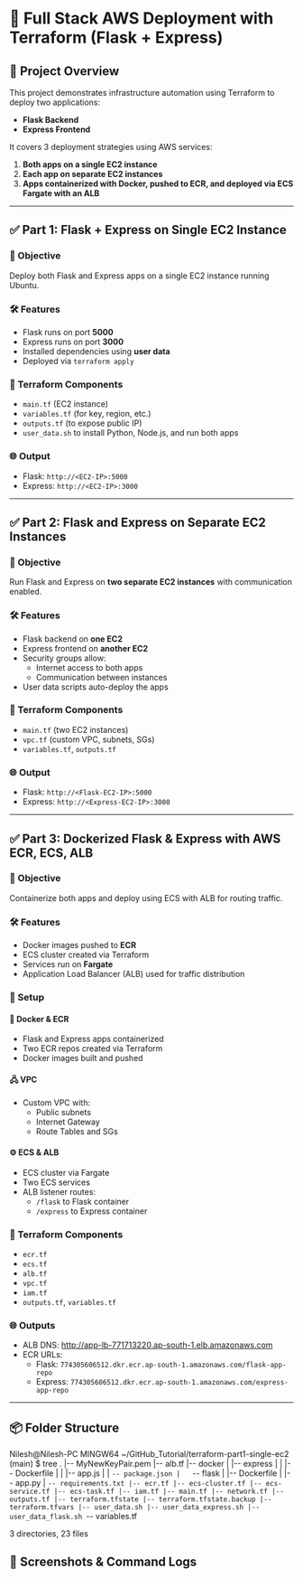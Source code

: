 # 🚀 Full Stack AWS Deployment with Terraform (Flask + Express)

## 📌 Project Overview

This project demonstrates infrastructure automation using Terraform to deploy two applications:

- **Flask Backend**
- **Express Frontend**

It covers 3 deployment strategies using AWS services:
1. **Both apps on a single EC2 instance**
2. **Each app on separate EC2 instances**
3. **Apps containerized with Docker, pushed to ECR, and deployed via ECS Fargate with an ALB**

---

## ✅ Part 1: Flask + Express on Single EC2 Instance

### 🎯 Objective
Deploy both Flask and Express apps on a single EC2 instance running Ubuntu.

### 🛠️ Features
- Flask runs on port **5000**
- Express runs on port **3000**
- Installed dependencies using **user data**
- Deployed via `terraform apply`

### 🧱 Terraform Components
- `main.tf` (EC2 instance)
- `variables.tf` (for key, region, etc.)
- `outputs.tf` (to expose public IP)
- `user_data.sh` to install Python, Node.js, and run both apps

### 🌐 Output
- Flask: `http://<EC2-IP>:5000`
- Express: `http://<EC2-IP>:3000`

---

## ✅ Part 2: Flask and Express on Separate EC2 Instances

### 🎯 Objective
Run Flask and Express on **two separate EC2 instances** with communication enabled.

### 🛠️ Features
- Flask backend on **one EC2**
- Express frontend on **another EC2**
- Security groups allow:
  - Internet access to both apps
  - Communication between instances
- User data scripts auto-deploy the apps

### 🧱 Terraform Components
- `main.tf` (two EC2 instances)
- `vpc.tf` (custom VPC, subnets, SGs)
- `variables.tf`, `outputs.tf`

### 🌐 Output
- Flask: `http://<Flask-EC2-IP>:5000`
- Express: `http://<Express-EC2-IP>:3000`

---

## ✅ Part 3: Dockerized Flask & Express with AWS ECR, ECS, ALB

### 🎯 Objective
Containerize both apps and deploy using ECS with ALB for routing traffic.

### 🛠️ Features
- Docker images pushed to **ECR**
- ECS cluster created via Terraform
- Services run on **Fargate**
- Application Load Balancer (ALB) used for traffic distribution

### 🔧 Setup

#### 🐳 Docker & ECR
- Flask and Express apps containerized
- Two ECR repos created via Terraform
- Docker images built and pushed

#### 🖧 VPC
- Custom VPC with:
  - Public subnets
  - Internet Gateway
  - Route Tables and SGs

#### ⚙️ ECS & ALB
- ECS cluster via Fargate
- Two ECS services
- ALB listener routes:
  - `/flask` to Flask container
  - `/express` to Express container

### 🧱 Terraform Components
- `ecr.tf`
- `ecs.tf`
- `alb.tf`
- `vpc.tf`
- `iam.tf`
- `outputs.tf`, `variables.tf`

### 🌐 Outputs
- ALB DNS: http://app-lb-771713220.ap-south-1.elb.amazonaws.com
- ECR URLs:
  - Flask: `774305606512.dkr.ecr.ap-south-1.amazonaws.com/flask-app-repo`
  - Express: `774305606512.dkr.ecr.ap-south-1.amazonaws.com/express-app-repo`

---

## 📦 Folder Structure


Nilesh@Nilesh-PC MINGW64 ~/GitHub_Tutorial/terraform-part1-single-ec2 (main)
$ tree
.
|-- MyNewKeyPair.pem
|-- alb.tf
|-- docker
|   |-- express
|   |   |-- Dockerfile
|   |   |-- app.js
|   |   `-- package.json
|   `-- flask
|       |-- Dockerfile
|       |-- app.py
|       `-- requirements.txt
|-- ecr.tf
|-- ecs-cluster.tf
|-- ecs-service.tf
|-- ecs-task.tf
|-- iam.tf
|-- main.tf
|-- network.tf
|-- outputs.tf
|-- terraform.tfstate
|-- terraform.tfstate.backup
|-- terraform.tfvars
|-- user_data.sh
|-- user_data_express.sh
|-- user_data_flask.sh
`-- variables.tf

3 directories, 23 files
## 📸 Screenshots & Command Logs


